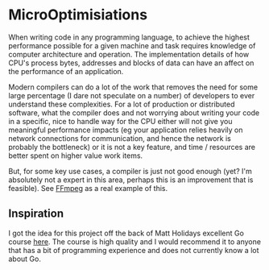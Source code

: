 # MicroOptimisiations

When writing code in any programming language, to achieve the highest performance possible for a 
given machine and task requires knowledge of computer architecture and operation. The 
implementation details of how CPU's process bytes, addresses and blocks of data can have an affect 
on the performance of an application.

Modern compilers can do a lot of the work that removes the need for some large percentage (I dare 
not speculate on a number) of developers to ever understand these complexities. For a lot of 
production or distributed software, what the compiler does and not worrying about writing your code
in a specific, nice to handle way for the CPU either will not give you meaningful performance 
impacts (eg your application relies heavily on network connections for communication, and 
hence the network is probably the bottleneck) or it is not a key feature, and time / resources are 
better spent on higher value work items.

But, for some key use cases, a compiler is just not good enough (yet? I'm absolutely not a expert in
this area, perhaps this is an improvement that is feasible). See 
[FFmpeg](https://ffmpeg.org/developer.html#SIMD_002fDSP-1) as a real example of this.

## Inspiration

I got the idea for this project off the back of Matt Holidays excellent Go course [here](https://www.youtube.com/watch?v=7QLoOd9HinY&list=PLoILbKo9rG3skRCj37Kn5Zj803hhiuRK6&index=35&t=1302s&ab_channel=MattK%C3%98DVB).
The course is high quality and I would recommend it to anyone that has a bit of programming 
experience and does not currently know a lot about Go.
